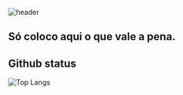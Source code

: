 ![header](https://capsule-render.vercel.app/api?type=waving&color=bd93f9&height=220&section=header)
## Só coloco aqui o que vale a pena.

## Github status
![Top Langs](https://github-readme-stats.vercel.app/api/top-langs/?username=t-aaago&show_icons=true&theme=dracula)

